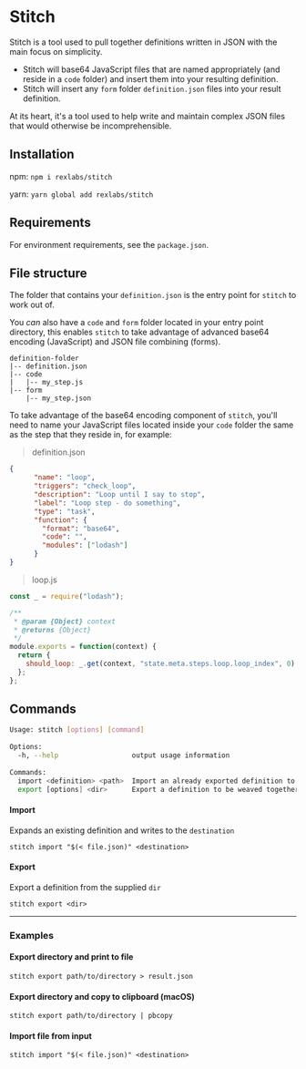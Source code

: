 # Stitch

Stitch is a tool used to pull together definitions written in JSON with the main focus on simplicity.

- Stitch will base64 JavaScript files that are named appropriately (and reside in a `code` folder) and insert them 
into your resulting definition.
- Stitch will insert any `form` folder `definition.json` files into your result definition.

At its heart, it's a tool used to help write and maintain complex JSON files that would otherwise be incomprehensible.

## Installation

npm: `npm i rexlabs/stitch`

yarn: `yarn global add rexlabs/stitch`

## Requirements

For environment requirements, see the `package.json`.

## File structure

The folder that contains your `definition.json` is the entry point for `stitch` to work out of.

You *can* also have a `code` and `form` folder located in your entry point directory, this enables `stitch` to take 
advantage of advanced base64 encoding (JavaScript) and JSON file combining (forms).

```
definition-folder
|-- definition.json
|-- code
|   |-- my_step.js
|-- form
    |-- my_step.json
```

To take advantage of the base64 encoding component of `stitch`, you'll need to name your JavaScript files located inside 
your `code` folder the same as the step that they reside in, for example:

> definition.json
```json
{
      "name": "loop",
      "triggers": "check_loop",
      "description": "Loop until I say to stop",
      "label": "Loop step - do something",
      "type": "task",
      "function": {
        "format": "base64",
        "code": "",
        "modules": ["lodash"]
      }
}
``` 

> loop.js
```javascript
const _ = require("lodash");

/**
 * @param {Object} context
 * @returns {Object}
 */
module.exports = function(context) {
  return {
    should_loop: _.get(context, "state.meta.steps.loop.loop_index", 0) < 3
  };
};
```

## Commands

```sh
Usage: stitch [options] [command]
           
Options:
  -h, --help                  output usage information
                                                     
Commands:
  import <definition> <path>  Import an already exported definition to be expanded
  export [options] <dir>      Export a definition to be weaved together
```

#### Import

Expands an existing definition and writes to the `destination`

`stitch import "$(< file.json)" <destination>`


#### Export

Export a definition from the supplied `dir`

`stitch export <dir>`

---

### Examples

#### Export directory and print to file
`stitch export path/to/directory > result.json`

#### Export directory and copy to clipboard (macOS)
`stitch export path/to/directory | pbcopy`

#### Import file from input
`stitch import "$(< file.json)" <destination>`
